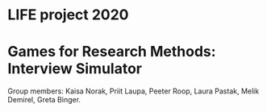 # LIFE project 2020 
# Games for Research Methods: Interview Simulator
Group members: Kaisa Norak, Priit Laupa, Peeter Roop, Laura Pastak, Melik Demirel, Greta Binger.